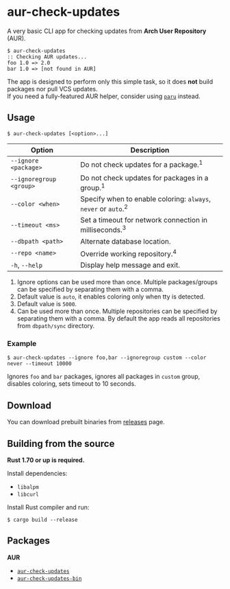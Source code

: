 # aur-check-updates

A very basic CLI app for checking updates from **Arch User Repository** (AUR).

    $ aur-check-updates
    :: Checking AUR updates...
    foo 1.0 => 2.0
    bar 1.0 => [not found in AUR]

The app is designed to perform only this simple task, so it does **not** build packages nor pull VCS updates.  
If you need a fully-featured AUR helper, consider using [`paru`](https://github.com/morganamilo/paru) instead.

## Usage

    $ aur-check-updates [<option>...]

| Option                  | Description                                                               |
| ----------------------- | ------------------------------------------------------------------------- |
| `--ignore <package>`    | Do not check updates for a package.<sup>1</sup>                           |
| `--ignoregroup <group>` | Do not check updates for packages in a group.<sup>1</sup>                 |
| `--color <when>`        | Specify when to enable coloring: `always`, `never` or `auto`.<sup>2</sup> |
| `--timeout <ms>`        | Set a timeout for network connection in milliseconds.<sup>3</sup>         |
| `--dbpath <path>`       | Alternate database location.                                              |
| `--repo <name>`         | Override working repository.<sup>4</sup>                                  |
| `-h`, `--help`          | Display help message and exit.                                            |

1. Ignore options can be used more than once. Multiple packages/groups can be specified by separating them with a comma.
2. Default value is `auto`, it enables coloring only when tty is detected.
3. Default value is `5000`.
4. Can be used more than once. Multiple repositories can be specified by separating them with a comma. By default the app reads all repositories from `dbpath/sync` directory.

### Example

    $ aur-check-updates --ignore foo,bar --ignoregroup custom --color never --timeout 10000

Ignores `foo` and `bar` packages, ignores all packages in `custom` group, disables coloring, sets timeout to 10 seconds.

## Download

You can download prebuilt binaries from [releases](https://github.com/HanabishiRecca/aur-check-updates/releases) page.

## Building from the source

**Rust 1.70 or up is required.**

Install dependencies:

-   `libalpm`
-   `libcurl`

Install Rust compiler and run:

    $ cargo build --release

## Packages

**AUR**

-   [`aur-check-updates`](https://aur.archlinux.org/packages/aur-check-updates)
-   [`aur-check-updates-bin`](https://aur.archlinux.org/packages/aur-check-updates-bin)
